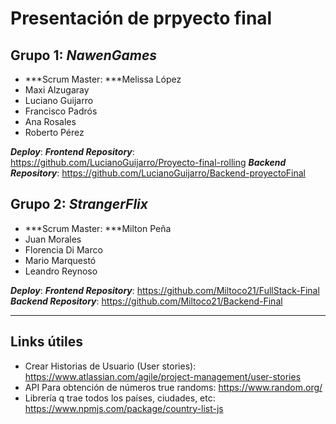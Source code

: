 # **Presentación de prpyecto final**

## Grupo 1: ***NawenGames***
- ***Scrum Master: ***Melissa López
- Maxi Alzugaray
- Luciano Guijarro
- Francisco Padrós
- Ana Rosales
- Roberto Pérez

***Deploy***:
***Frontend Repository***: https://github.com/LucianoGuijarro/Proyecto-final-rolling
***Backend Repository***: https://github.com/LucianoGuijarro/Backend-proyectoFinal

## Grupo 2: ***StrangerFlix***
- ***Scrum Master: ***Milton Peña
- Juan Morales
- Florencia Di Marco
- Mario Marquestó
- Leandro Reynoso

***Deploy***: 
***Frontend Repository***: https://github.com/Miltoco21/FullStack-Final
***Backend Repository***: https://github.com/Miltoco21/Backend-Final

-------

## Links útiles

- Crear Historias de Usuario (User stories): https://www.atlassian.com/agile/project-management/user-stories
- API Para obtención de números true randoms: https://www.random.org/
- Librería q trae todos los países, ciudades, etc: https://www.npmjs.com/package/country-list-js